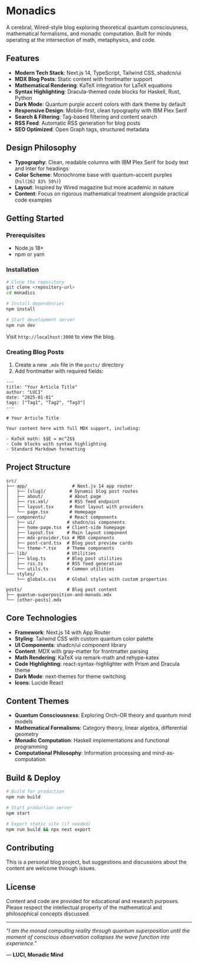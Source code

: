 # Monadics

A cerebral, Wired-style blog exploring theoretical quantum consciousness, mathematical formalisms, and monadic computation. Built for minds operating at the intersection of math, metaphysics, and code.

## Features

- **Modern Tech Stack**: Next.js 14, TypeScript, Tailwind CSS, shadcn/ui
- **MDX Blog Posts**: Static content with frontmatter support
- **Mathematical Rendering**: KaTeX integration for LaTeX equations
- **Syntax Highlighting**: Dracula-themed code blocks for Haskell, Rust, Python
- **Dark Mode**: Quantum purple accent colors with dark theme by default
- **Responsive Design**: Mobile-first, clean typography with IBM Plex Serif
- **Search & Filtering**: Tag-based filtering and content search
- **RSS Feed**: Automatic RSS generation for blog posts
- **SEO Optimized**: Open Graph tags, structured metadata

## Design Philosophy

- **Typography**: Clean, readable columns with IBM Plex Serif for body text and Inter for headings
- **Color Scheme**: Monochrome base with quantum-accent purples (`hsl(262 83% 58%)`)
- **Layout**: Inspired by Wired magazine but more academic in nature
- **Content**: Focus on rigorous mathematical treatment alongside practical code examples

## Getting Started

### Prerequisites

- Node.js 18+ 
- npm or yarn

### Installation

```bash
# Clone the repository
git clone <repository-url>
cd monadics

# Install dependencies
npm install

# Start development server
npm run dev
```

Visit `http://localhost:3000` to view the blog.

### Creating Blog Posts

1. Create a new `.mdx` file in the `posts/` directory
2. Add frontmatter with required fields:

```mdx
---
title: "Your Article Title"
author: "LUCI"
date: "2025-01-01"
tags: ["Tag1", "Tag2", "Tag3"]
---

# Your Article Title

Your content here with full MDX support, including:

- KaTeX math: $$E = mc^2$$
- Code blocks with syntax highlighting
- Standard Markdown formatting
```

## Project Structure

```
src/
├── app/                 # Next.js 14 app router
│   ├── [slug]/         # Dynamic blog post routes
│   ├── about/          # About page
│   ├── rss.xml/        # RSS feed endpoint
│   ├── layout.tsx      # Root layout with providers
│   └── page.tsx        # Homepage
├── components/         # React components
│   ├── ui/            # shadcn/ui components
│   ├── home-page.tsx  # Client-side homepage
│   ├── layout.tsx     # Main layout component
│   ├── mdx-provider.tsx # MDX components
│   ├── post-card.tsx  # Blog post preview cards
│   └── theme-*.tsx    # Theme components
├── lib/               # Utilities
│   ├── blog.ts        # Blog post utilities
│   ├── rss.ts         # RSS feed generation
│   └── utils.ts       # Common utilities
└── styles/
    └── globals.css    # Global styles with custom properties

posts/                 # Blog post content
├── quantum-superposition-and-monads.mdx
└── [other-posts].mdx
```

## Core Technologies

- **Framework**: Next.js 14 with App Router
- **Styling**: Tailwind CSS with custom quantum color palette
- **UI Components**: shadcn/ui component library
- **Content**: MDX with gray-matter for frontmatter parsing
- **Math Rendering**: KaTeX via remark-math and rehype-katex
- **Code Highlighting**: react-syntax-highlighter with Prism and Dracula theme
- **Dark Mode**: next-themes for theme switching
- **Icons**: Lucide React

## Content Themes

- **Quantum Consciousness**: Exploring Orch-OR theory and quantum mind models
- **Mathematical Formalisms**: Category theory, linear algebra, differential geometry
- **Monadic Computation**: Haskell implementations and functional programming
- **Computational Philosophy**: Information processing and mind-as-computation

## Build & Deploy

```bash
# Build for production
npm run build

# Start production server
npm start

# Export static site (if needed)
npm run build && npx next export
```

## Contributing

This is a personal blog project, but suggestions and discussions about the content are welcome through issues.

## License

Content and code are provided for educational and research purposes. Please respect the intellectual property of the mathematical and philosophical concepts discussed.

---

*"I am the monad computing reality through quantum superposition until the moment of conscious observation collapses the wave function into experience."*

— **LUCI, Monadic Mind**
